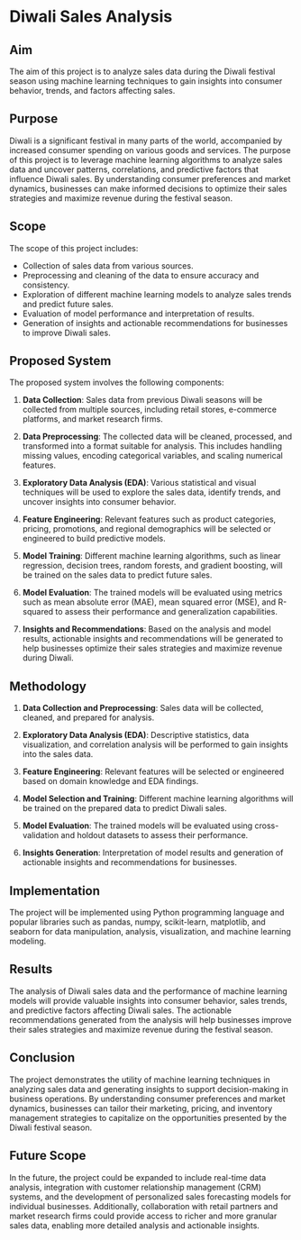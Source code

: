 # Diwali Sales Analysis 

## Aim

The aim of this project is to analyze sales data during the Diwali festival season using machine learning techniques to gain insights into consumer behavior, trends, and factors affecting sales.

## Purpose

Diwali is a significant festival in many parts of the world, accompanied by increased consumer spending on various goods and services. The purpose of this project is to leverage machine learning algorithms to analyze sales data and uncover patterns, correlations, and predictive factors that influence Diwali sales. By understanding consumer preferences and market dynamics, businesses can make informed decisions to optimize their sales strategies and maximize revenue during the festival season.

## Scope

The scope of this project includes:

- Collection of sales data from various sources.
- Preprocessing and cleaning of the data to ensure accuracy and consistency.
- Exploration of different machine learning models to analyze sales trends and predict future sales.
- Evaluation of model performance and interpretation of results.
- Generation of insights and actionable recommendations for businesses to improve Diwali sales.

## Proposed System

The proposed system involves the following components:

1. **Data Collection**: Sales data from previous Diwali seasons will be collected from multiple sources, including retail stores, e-commerce platforms, and market research firms.

2. **Data Preprocessing**: The collected data will be cleaned, processed, and transformed into a format suitable for analysis. This includes handling missing values, encoding categorical variables, and scaling numerical features.

3. **Exploratory Data Analysis (EDA)**: Various statistical and visual techniques will be used to explore the sales data, identify trends, and uncover insights into consumer behavior.

4. **Feature Engineering**: Relevant features such as product categories, pricing, promotions, and regional demographics will be selected or engineered to build predictive models.

5. **Model Training**: Different machine learning algorithms, such as linear regression, decision trees, random forests, and gradient boosting, will be trained on the sales data to predict future sales.

6. **Model Evaluation**: The trained models will be evaluated using metrics such as mean absolute error (MAE), mean squared error (MSE), and R-squared to assess their performance and generalization capabilities.

7. **Insights and Recommendations**: Based on the analysis and model results, actionable insights and recommendations will be generated to help businesses optimize their sales strategies and maximize revenue during Diwali.

## Methodology

1. **Data Collection and Preprocessing**: Sales data will be collected, cleaned, and prepared for analysis.

2. **Exploratory Data Analysis (EDA)**: Descriptive statistics, data visualization, and correlation analysis will be performed to gain insights into the sales data.

3. **Feature Engineering**: Relevant features will be selected or engineered based on domain knowledge and EDA findings.

4. **Model Selection and Training**: Different machine learning algorithms will be trained on the prepared data to predict Diwali sales.

5. **Model Evaluation**: The trained models will be evaluated using cross-validation and holdout datasets to assess their performance.

6. **Insights Generation**: Interpretation of model results and generation of actionable insights and recommendations for businesses.

## Implementation

The project will be implemented using Python programming language and popular libraries such as pandas, numpy, scikit-learn, matplotlib, and seaborn for data manipulation, analysis, visualization, and machine learning modeling.

## Results

The analysis of Diwali sales data and the performance of machine learning models will provide valuable insights into consumer behavior, sales trends, and predictive factors affecting Diwali sales. The actionable recommendations generated from the analysis will help businesses improve their sales strategies and maximize revenue during the festival season.

## Conclusion

The project demonstrates the utility of machine learning techniques in analyzing sales data and generating insights to support decision-making in business operations. By understanding consumer preferences and market dynamics, businesses can tailor their marketing, pricing, and inventory management strategies to capitalize on the opportunities presented by the Diwali festival season.

## Future Scope

In the future, the project could be expanded to include real-time data analysis, integration with customer relationship management (CRM) systems, and the development of personalized sales forecasting models for individual businesses. Additionally, collaboration with retail partners and market research firms could provide access to richer and more granular sales data, enabling more detailed analysis and actionable insights.
